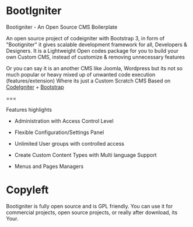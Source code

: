 BootIgniter
==================


Bootigniter - An Open Source CMS Boilerplate

An open source project of codeigniter with Bootstrap 3, in form of "Bootigniter"
it gives scalable development framework for all, Developers & Designers. It is a Lightweight Open codes package for you to build your own Custom CMS, instead of customize & removing unnecessary features

Or you can say it is an another CMS like Joomla, Wordpress but its not so much popular or heavy mixed up of unwanted code execution (features/extension)
Where its just a Custom Scratch CMS Based on [CodeIgniter](http://ellislab.com/codeigniter) + [Bootstrap](http://getbootstrap.com)

===

Features highlights

* Administration with Access Control Level

* Flexible Configuration/Settings Panel 

* Unlimited User groups with controlled access

* Create Custom Content Types with Multi language Support

* Menus and Pages Managers


Copyleft
===

Bootigniter is fully open source and is GPL friendly. You can use it for commercial projects, open source projects, or really after download, its Your.